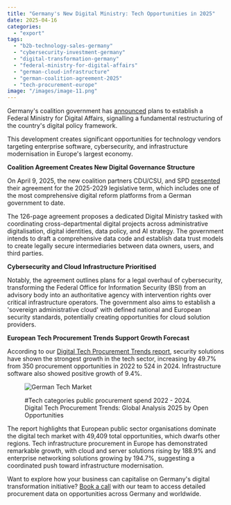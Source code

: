 ```yaml
---
title: "Germany's New Digital Ministry: Tech Opportunities in 2025"
date: 2025-04-16
categories: 
  - "export"
tags: 
  - "b2b-technology-sales-germany"
  - "cybersecurity-investment-germany"
  - "digital-transformation-germany"
  - "federal-ministry-for-digital-affairs"
  - "german-cloud-infrastructure"
  - "german-coalition-agreement-2025"
  - "tech-procurement-europe"
image: "/images/image-11.png"
---
```


Germany's coalition government has [announced](https://themunicheye.com/implications-coalition-agreement-digital-policy-17220) plans to establish a Federal Ministry for Digital Affairs, signalling a fundamental restructuring of the country's digital policy framework.

This development creates significant opportunities for technology vendors targeting enterprise software, cybersecurity, and infrastructure modernisation in Europe's largest economy.

**Coalition Agreement Creates New Digital Governance Structure**

On April 9, 2025, the new coalition partners CDU/CSU, and SPD [presented](https://www.dw.com/en/germany-cdu-csu-and-spd-announce-coalition-government-deal/live-72180120) their agreement for the 2025-2029 legislative term, which includes one of the most comprehensive digital reform platforms from a German government to date.

The 126-page agreement proposes a dedicated Digital Ministry tasked with coordinating cross-departmental digital projects across administrative digitalisation, digital identities, data policy, and AI strategy. The government intends to draft a comprehensive data code and establish data trust models to create legally secure intermediaries between data owners, users, and third parties.

**Cybersecurity and Cloud Infrastructure Prioritised**

Notably, the agreement outlines plans for a legal overhaul of cybersecurity, transforming the Federal Office for Information Security (BSI) from an advisory body into an authoritative agency with intervention rights over critical infrastructure operators. The government also aims to establish a 'sovereign administrative cloud' with defined national and European security standards, potentially creating opportunities for cloud solution providers.

**European Tech Procurement Trends Support Growth Forecast**

According to our [Digital Tech Procurement Trends report](https://www.openopps.com/global-digital-tech-procurement-trends-2025/), security solutions have shown the strongest growth in the tech sector, increasing by 49.7% from 350 procurement opportunities in 2022 to 524 in 2024. Infrastructure software also showed positive growth of 9.4%.

<figure>

![German Tech Market](/images/Screenshot-2025-04-16-at-130610.png)

<figcaption>

#Tech categories public procurement spend 2022 - 2024. 
Digital Tech Procurement Trends: Global Analysis 2025 by Open Opportunities

</figcaption>

</figure>

The report highlights that European public sector organisations dominate the digital tech market with 49,409 total opportunities, which dwarfs other regions. Tech infrastructure procurement in Europe has demonstrated remarkable growth, with cloud and server solutions rising by 188.9% and enterprise networking solutions growing by 194.7%, suggesting a coordinated push toward infrastructure modernisation.

Want to explore how your business can capitalise on Germany's digital transformation initiative? [Book a call](https://www.openopps.com/book-a-call-for-the-best-chance-to-win-bids/) with our team to access detailed procurement data on opportunities across Germany and worldwide.
